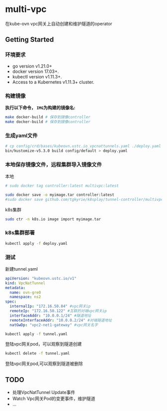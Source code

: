 # multi-vpc
在kube-ovn vpc网关上自动创建和维护隧道的operator

## Getting Started

### 环境要求
- go version v1.21.0+
- docker version 17.03+.
- kubectl version v1.11.3+.
- Access to a Kubernetes v1.11.3+ cluster.

### 构建镜像
**执行以下命令， `IMG`为构建的镜像名:**

```sh
make docker-build # 保存到镜像controller
make docker-build # 保存到镜像controller
```


### 生成yaml文件

```sh
# cp config/crd/bases/kubeovn.ustc.io_vpcnattunnels.yaml ./deploy.yaml
bin/kustomize-v5.3.0 build config/default > deploy.yaml
```

### 本地保存镜像文件，远程集群导入镜像文件

本地
```sh
# sudo docker tag controller:latest multivpc:latest

sudo docker save -o myimage.tar controller:latest
#sudo docker save github.com/tgkyrie/k8splay/tunnel-controller/multivpc:latest > myimage.tar

```

k8s集群
```sh
sudo ctr -n k8s.io image import myimage.tar
```

### k8s集群部署
```sh
kubectl apply -f deploy.yaml
```

### 测试

新建tunnel.yaml
```yaml
apiVersion: "kubeovn.ustc.io/v1"
kind: VpcNatTunnel
metadata:
  name: ovn-gre0
  namespace: ns2
spec:
  internalIp: "172.16.50.84" #vpc网关ip
  remoteIp: "172.16.50.122" #互联的对端vpc网关ip
  interfaceAddr: "10.0.0.1/24" #隧道地址
  remoteInterfaceAddr: "10.0.0.2/24" #对端隧道地址
  natGwDp: "vpc2-net1-gateway" #vpc网关名字

```
```sh
kubectl apply -f tunnel.yaml
```
登陆vpc网关pod，可以观察到隧道创建
```sh
kubectl delete -f tunnel.yaml
```
登陆vpc网关pod,可以观察到隧道被删除

## TODO
+ 处理VpcNatTunnel Update事件
+ Watch Vpc网关Pod的变更事件，维护隧道
+ ...